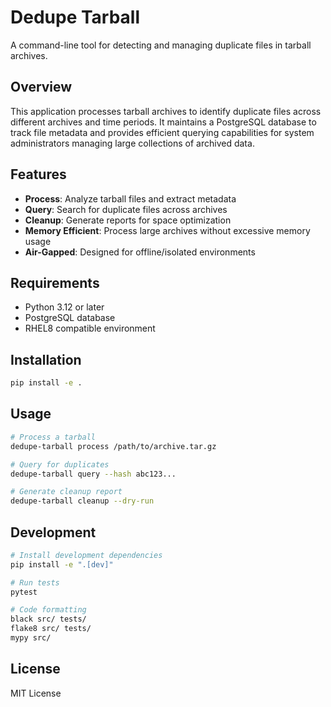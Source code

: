 # Dedupe Tarball

A command-line tool for detecting and managing duplicate files in tarball archives.

## Overview

This application processes tarball archives to identify duplicate files across different archives and time periods. It maintains a PostgreSQL database to track file metadata and provides efficient querying capabilities for system administrators managing large collections of archived data.

## Features

- **Process**: Analyze tarball files and extract metadata
- **Query**: Search for duplicate files across archives  
- **Cleanup**: Generate reports for space optimization
- **Memory Efficient**: Process large archives without excessive memory usage
- **Air-Gapped**: Designed for offline/isolated environments

## Requirements

- Python 3.12 or later
- PostgreSQL database
- RHEL8 compatible environment

## Installation

```bash
pip install -e .
```

## Usage

```bash
# Process a tarball
dedupe-tarball process /path/to/archive.tar.gz

# Query for duplicates
dedupe-tarball query --hash abc123...

# Generate cleanup report
dedupe-tarball cleanup --dry-run
```

## Development

```bash
# Install development dependencies
pip install -e ".[dev]"

# Run tests
pytest

# Code formatting
black src/ tests/
flake8 src/ tests/
mypy src/
```

## License

MIT License